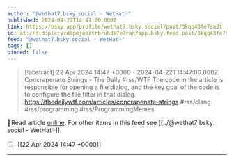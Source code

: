 ```yaml
---
author: "@wethat7․bsky․social - WetHat💦"
published: 2024-04-22T14:47:00.000Z
link: https://bsky.app/profile/wethat7.bsky.social/post/3kqq43fe7sa2t
id: at://did:plc:yvdlpmjapztrbruhdk7e7ran/app.bsky.feed.post/3kqq43fe7sa2t
feed: "@wethat7․bsky․social - WetHat💦"
tags: []
pinned: false
---
```

> [!abstract] 22 Apr 2024 14:47 +0000 - 2024-04-22T14:47:00.000Z
> Concrapenate Strings - The Daily #rss/WTF The code in the article is responsible for opening a file dialog, and the key goal of the code is to configure the file filter in that dialog. https://thedailywtf.com/articles/concrapenate-strings #rss/clang #rss/programming #rss/ProgrammingMemes

🔗Read article [online](https://bsky.app/profile/wethat7.bsky.social/post/3kqq43fe7sa2t). For other items in this feed see [[../@wethat7․bsky․social - WetHat💦]].

- [ ] [[22 Apr 2024 14꞉47 +0000]]
- - -

